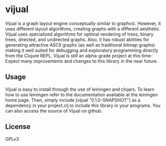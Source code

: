 # vijual

Vijual is a graph layout engine conceptually similar to graphviz. However, it uses different layout algorithms, creating graphs with a different aesthetic. Vijual uses specialized algorithms for optimal rendering of trees, binary trees, directed, and undirected graphs. Also, it has robust abilities for generating attractive ASCII graphs (as well as traditional bitmap graphs) making it well suited for debugging and exploratory programming directly from the Clojure REPL. Vijual is still an alpha-grade project at this time- Expect many improvements and changes to this library in the near future.

## Usage

Vijual is easy to install through the use of leiningen and clojars. To learn how to use leiningen refer to the documentation available at the leiningen home page. Then, simply include [vijual "0.1.0-SNAPSHOT"] as a dependency in your project.clj to include this library in your programs. You can also access the source of Vijual on github.

## License

GPLv3
